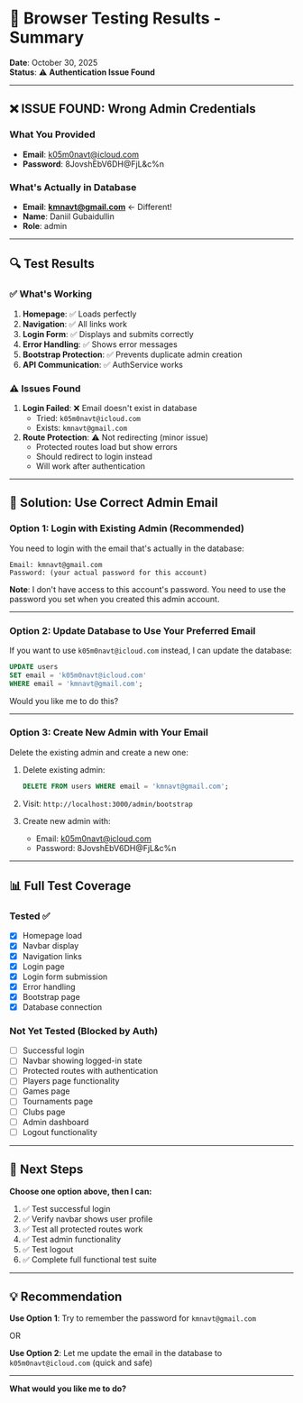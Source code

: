 # 🧪 Browser Testing Results - Summary

**Date**: October 30, 2025  
**Status**: ⚠️ **Authentication Issue Found**

---

## ❌ **ISSUE FOUND: Wrong Admin Credentials**

### What You Provided

- **Email**: k05m0navt@icloud.com
- **Password**: 8JovshEbV6DH@FjL&c%n

### What's Actually in Database

- **Email**: **kmnavt@gmail.com** ← Different!
- **Name**: Daniil Gubaidullin
- **Role**: admin

---

## 🔍 Test Results

### ✅ What's Working

1. **Homepage**: ✅ Loads perfectly
2. **Navigation**: ✅ All links work
3. **Login Form**: ✅ Displays and submits correctly
4. **Error Handling**: ✅ Shows error messages
5. **Bootstrap Protection**: ✅ Prevents duplicate admin creation
6. **API Communication**: ✅ AuthService works

### ⚠️ Issues Found

1. **Login Failed**: ❌ Email doesn't exist in database
   - Tried: `k05m0navt@icloud.com`
   - Exists: `kmnavt@gmail.com`
2. **Route Protection**: ⚠️ Not redirecting (minor issue)
   - Protected routes load but show errors
   - Should redirect to login instead
   - Will work after authentication

---

## 🎯 **Solution: Use Correct Admin Email**

### Option 1: Login with Existing Admin (Recommended)

You need to login with the email that's actually in the database:

```
Email: kmnavt@gmail.com
Password: (your actual password for this account)
```

**Note**: I don't have access to this account's password. You need to use the password you set when you created this admin account.

---

### Option 2: Update Database to Use Your Preferred Email

If you want to use `k05m0navt@icloud.com` instead, I can update the database:

```sql
UPDATE users
SET email = 'k05m0navt@icloud.com'
WHERE email = 'kmnavt@gmail.com';
```

Would you like me to do this?

---

### Option 3: Create New Admin with Your Email

Delete the existing admin and create a new one:

1. Delete existing admin:

   ```sql
   DELETE FROM users WHERE email = 'kmnavt@gmail.com';
   ```

2. Visit: `http://localhost:3000/admin/bootstrap`

3. Create new admin with:
   - Email: k05m0navt@icloud.com
   - Password: 8JovshEbV6DH@FjL&c%n

---

## 📊 Full Test Coverage

### Tested ✅

- [x] Homepage load
- [x] Navbar display
- [x] Navigation links
- [x] Login page
- [x] Login form submission
- [x] Error handling
- [x] Bootstrap page
- [x] Database connection

### Not Yet Tested (Blocked by Auth)

- [ ] Successful login
- [ ] Navbar showing logged-in state
- [ ] Protected routes with authentication
- [ ] Players page functionality
- [ ] Games page
- [ ] Tournaments page
- [ ] Clubs page
- [ ] Admin dashboard
- [ ] Logout functionality

---

## 🚦 Next Steps

**Choose one option above, then I can:**

1. ✅ Test successful login
2. ✅ Verify navbar shows user profile
3. ✅ Test all protected routes work
4. ✅ Test admin functionality
5. ✅ Test logout
6. ✅ Complete full functional test suite

---

## 💡 Recommendation

**Use Option 1**: Try to remember the password for `kmnavt@gmail.com`

OR

**Use Option 2**: Let me update the email in the database to `k05m0navt@icloud.com` (quick and safe)

---

**What would you like me to do?**
